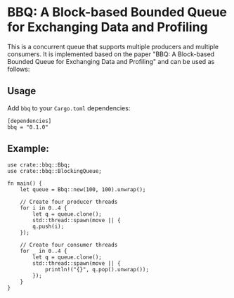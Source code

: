 # BBQ: A Block-based Bounded Queue for Exchanging Data and Profiling

This is a concurrent queue that supports multiple producers and multiple consumers. It is implemented based on the paper "BBQ: A Block-based Bounded Queue for Exchanging Data and Profiling" and can be used as follows:

## Usage

Add `bbq` to your `Cargo.toml` dependencies:

```
[dependencies]
bbq = "0.1.0"
``` 

## Example:

```
use crate::bbq::Bbq;  
use crate::bbq::BlockingQueue;  
  
fn main() {  
	let queue = Bbq::new(100, 100).unwrap();  
  
	// Create four producer threads  
	for i in 0..4 {  
		let q = queue.clone();  
		std::thread::spawn(move || {  
		q.push(i);  
	});

	// Create four consumer threads  
	for _ in 0..4 {  
		let q = queue.clone();  
		std::thread::spawn(move || {  
			println!("{}", q.pop().unwrap());  
		});  
	}
}
```